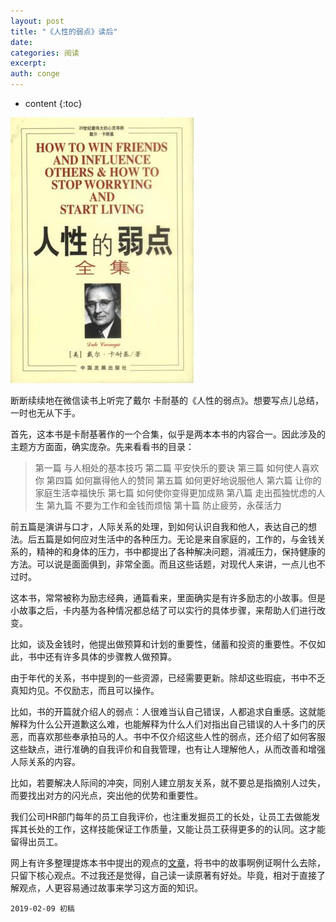 ```yaml
---
layout: post
title: "《人性的弱点》读后"
date:
categories: 阅读
excerpt:
auth: conge
---
```

* content
{:toc}

![](/assets/images/阅读/118382-37ba12b4c56879e9.png)

断断续续地在微信读书上听完了戴尔 卡耐基的《人性的弱点》。想要写点儿总结，一时也无从下手。

首先，这本书是卡耐基著作的一个合集，似乎是两本本书的内容合一。因此涉及的主题方方面面，确实庞杂。先来看看书的目录：

> 第一篇 与人相处的基本技巧
> 第二篇 平安快乐的要诀
> 第三篇 如何使人喜欢你
> 第四篇 如何赢得他人的赞同
> 第五篇 如何更好地说服他人
> 第六篇 让你的家庭生活幸福快乐
> 第七篇 如何使你变得更加成熟
> 第八篇 走出孤独忧虑的人生
> 第九篇 不要为工作和金钱而烦恼
> 第十篇 防止疲劳，永葆活力

前五篇是演讲与口才，人际关系的处理，到如何认识自我和他人，表达自己的想法。后五篇是如何应对生活中的各种压力。无论是来自家庭的，工作的，与金钱关系的，精神的和身体的压力，书中都提出了各种解决问题，消减压力，保持健康的方法。可以说是面面俱到，非常全面。而且这些话题，对现代人来讲，一点儿也不过时。

这本书，常常被称为励志经典，通篇看来，里面确实是有许多励志的小故事。但是小故事之后，卡内基为各种情况都总结了可以实行的具体步骤，来帮助人们进行改变。

比如，谈及金钱时，他提出做预算和计划的重要性，储蓄和投资的重要性。不仅如此，书中还有许多具体的步骤教人做预算。

由于年代的关系，书中提到的一些资源，已经需要更新。除却这些瑕疵，书中不乏真知灼见。不仅励志，而且可以操作。

比如，书的开篇就介绍人的弱点：人很难当认自己错误，人都追求自重感。这就能解释为什么公开道歉这么难，也能解释为什么人们对指出自己错误的人十多门的厌恶，而喜欢那些奉承拍马的人。书中不仅介绍这些人性的弱点，还介绍了如何客服这些缺点，进行准确的自我评价和自我管理，也有让人理解他人，从而改善和增强人际关系的内容。

比如，若要解决人际间的冲突，同别人建立朋友关系，就不要总是指摘别人过失，而要找出对方的闪光点，突出他的优势和重要性。

我们公司HR部门每年的员工自我评价，也注重发掘员工的长处，让员工去做能发挥其长处的工作，这样技能保证工作质量，又能让员工获得更多的的认同。这才能留得出员工。

网上有许多整理提炼本书中提出的观点的[文章](https://www.zhihu.com/question/35893233)，将书中的故事啊例证啊什么去除，只留下核心观点。不过我还是觉得，自己读一读原著有好处。毕竟，相对于直接了解观点，人更容易通过故事来学习这方面的知识。

```
2019-02-09 初稿
```
